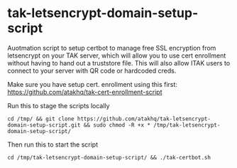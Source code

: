 # tak-letsencrypt-domain-setup-script
Auotmation script to setup certbot to manage free SSL encryption from letsencrypt on your TAK server, which will allow you to use cert enrollment without having to hand out a truststore file. This will also allow ITAK users to connect to your server with QR code or hardcoded creds.

Make sure you have setup cert. enrollment using this first: https://github.com/atakhq/tak-cert-enrollment-script

Run this to stage the scripts locally
``` 
cd /tmp/ && git clone https://github.com/atakhq/tak-letsencrypt-domain-setup-script.git && sudo chmod -R +x * /tmp/tak-letsencrypt-domain-setup-script/
```
Then run this to start the script
```
cd /tmp/tak-letsencrypt-domain-setup-script/ && ./tak-certbot.sh
```

